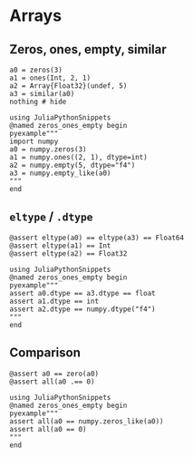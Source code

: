 # Arrays

## Zeros, ones, empty, similar

```@example zeros_ones_empty
a0 = zeros(3)
a1 = ones(Int, 2, 1)
a2 = Array{Float32}(undef, 5)
a3 = similar(a0)
nothing # hide
```

```@eval
using JuliaPythonSnippets
@named zeros_ones_empty begin
pyexample"""
import numpy
a0 = numpy.zeros(3)
a1 = numpy.ones((2, 1), dtype=int)
a2 = numpy.empty(5, dtype="f4")
a3 = numpy.empty_like(a0)
"""
end
```

## `eltype` / `.dtype`

```@example zeros_ones_empty
@assert eltype(a0) == eltype(a3) == Float64
@assert eltype(a1) == Int
@assert eltype(a2) == Float32
```

```@eval
using JuliaPythonSnippets
@named zeros_ones_empty begin
pyexample"""
assert a0.dtype == a3.dtype == float
assert a1.dtype == int
assert a2.dtype == numpy.dtype("f4")
"""
end
```

## Comparison

```@example zeros_ones_empty
@assert a0 == zero(a0)
@assert all(a0 .== 0)
```

```@eval
using JuliaPythonSnippets
@named zeros_ones_empty begin
pyexample"""
assert all(a0 == numpy.zeros_like(a0))
assert all(a0 == 0)
"""
end
```
